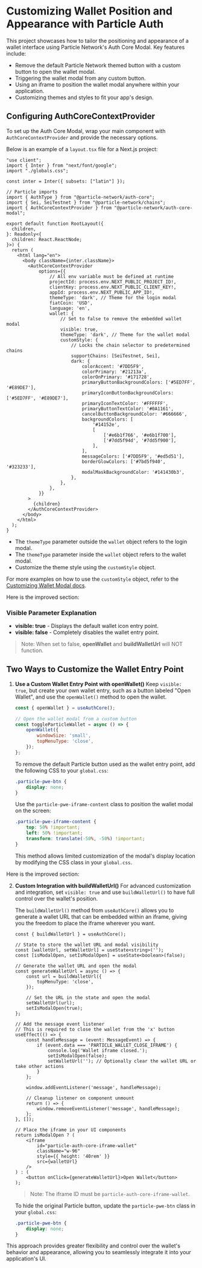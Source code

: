 
# Customizing Wallet Position and Appearance with Particle Auth

This project showcases how to tailor the positioning and appearance of a wallet interface using Particle Network's Auth Core Modal. Key features include:

- Remove the default Particle Network themed button with a custom button to open the wallet modal.
- Triggering the wallet modal from any custom button.
- Using an iframe to position the wallet modal anywhere within your application.
- Customizing themes and styles to fit your app's design.

## Configuring AuthCoreContextProvider

To set up the Auth Core Modal, wrap your main component with `AuthCoreContextProvider` and provide the necessary options. 

Below is an example of a `layout.tsx` file for a Next.js project:

```tsx
"use client";
import { Inter } from "next/font/google";
import "./globals.css";

const inter = Inter({ subsets: ["latin"] });

// Particle imports
import { AuthType } from "@particle-network/auth-core";
import { Sei, SeiTestnet } from "@particle-network/chains";
import { AuthCoreContextProvider } from "@particle-network/auth-core-modal";

export default function RootLayout({
  children,
}: Readonly<{
  children: React.ReactNode;
}>) {
  return (
    <html lang="en">
      <body className={inter.className}>
        <AuthCoreContextProvider
            options={{
                // All env variable must be defined at runtime
                projectId: process.env.NEXT_PUBLIC_PROJECT_ID!,
                clientKey: process.env.NEXT_PUBLIC_CLIENT_KEY!,
                appId: process.env.NEXT_PUBLIC_APP_ID!,
                themeType: 'dark', // Theme for the login modal
                fiatCoin: 'USD',
                language: 'en',
                wallet: {
                    // Set to false to remove the embedded wallet modal
                    visible: true,
                    themeType: 'dark', // Theme for the wallet modal
                    customStyle: {
                        // Locks the chain selector to predetermined chains
                        supportChains: [SeiTestnet, Sei],
                        dark: {
                            colorAccent: '#7DD5F9',
                            colorPrimary: '#21213a',
                            colorOnPrimary: '#171728',
                            primaryButtonBackgroundColors: ['#5ED7FF', '#E89DE7'],
                            primaryIconButtonBackgroundColors: ['#5ED7FF', '#E89DE7'],
                            primaryIconTextColor: '#FFFFFF',
                            primaryButtonTextColor: '#0A1161',
                            cancelButtonBackgroundColor: '#666666',
                            backgroundColors: [
                                '#14152e',
                                [
                                    ['#e6b1f766', '#e6b1f700'],
                                    ['#7dd5f94d', '#7dd5f900'],
                                ],
                            ],
                            messageColors: ['#7DD5F9', '#ed5d51'],
                            borderGlowColors: ['#7bd5f940', '#323233'],
                            modalMaskBackgroundColor: '#141430b3',
                        },
                    },
                },
            }}
        >
          {children}
        </AuthCoreContextProvider>
      </body>
    </html>
  );
}

```

- The `themeType` parameter outside the `wallet` object refers to the login modal.
- The `themeType` parameter inside the `wallet` object refers to the wallet modal.
- Customize the theme style using the `customStyle` object.

For more examples on how to use the `customStyle` object, refer to the [Customizing Wallet Modal docs](https://developers.particle.network/guides/configuration/appearance/wallet).

Here is the improved section:

### Visible Parameter Explanation

- **visible: true** - Displays the default wallet icon entry point.
- **visible: false** - Completely disables the wallet entry point.

> Note: When set to false, **openWallet** and **buildWalletUrl** will NOT function.

## Two Ways to Customize the Wallet Entry Point

1. **Use a Custom Wallet Entry Point with openWallet()**
   Keep `visible: true`, but create your own wallet entry, such as a button labeled "Open Wallet", and use the `openWallet()` method to open the wallet.

   ```jsx
   const { openWallet } = useAuthCore();

   // Open the wallet modal from a custom button
   const toggleParticleWallet = async () => {
       openWallet({
           windowSize: 'small',
           topMenuType: 'close',
       });
   };
   ```

   To remove the default Particle button used as the wallet entry point, add the following CSS to your `global.css`:

   ```css
   .particle-pwe-btn {
       display: none;
   }
   ```

   Use the `particle-pwe-iframe-content` class to position the wallet modal on the screen:

   ```css
   .particle-pwe-iframe-content {
       top: 50% !important;
       left: 50% !important;
       transform: translate(-50%, -50%) !important;
   }
   ```

   This method allows limited customization of the modal's display location by modifying the CSS class in your `global.css`.

Here is the improved section:

2. **Custom Integration with buildWalletUrl()**
   For advanced customization and integration, set `visible: true` and use `buildWalletUrl()` to have full control over the wallet's position.

   The `buildWalletUrl()` method from `useAuthCore()` allows you to generate a wallet URL that can be embedded within an iframe, giving you the freedom to place the iframe wherever you want.

    ```tsx
    const { buildWalletUrl } = useAuthCore();

    // State to store the wallet URL and modal visibility
    const [walletUrl, setWalletUrl] = useState<string>('');
    const [isModalOpen, setIsModalOpen] = useState<boolean>(false);

    // Generate the wallet URL and open the modal
    const generateWalletUrl = async () => {
        const url = buildWalletUrl({
            topMenuType: 'close',
        });

        // Set the URL in the state and open the modal
        setWalletUrl(url);
        setIsModalOpen(true);
    };

    // Add the message event listener
    // This is required to close the wallet from the 'x' button
    useEffect(() => {
        const handleMessage = (event: MessageEvent) => {
            if (event.data === 'PARTICLE_WALLET_CLOSE_IFRAME') {
                console.log('Wallet iframe closed.');
                setIsModalOpen(false);
                setWalletUrl(''); // Optionally clear the wallet URL or take other actions
            }
        };

        window.addEventListener('message', handleMessage);

        // Cleanup listener on component unmount
        return () => {
            window.removeEventListener('message', handleMessage);
        };
    }, []);

    // Place the iframe in your UI components
    return isModalOpen ? (
        <iframe
            id="particle-auth-core-iframe-wallet"
            className="w-96"
            style={{ height: '40rem' }}
            src={walletUrl}
        />
    ) : (
        <button onClick={generateWalletUrl}>Open Wallet</button>
    );
    ```

    > Note: The iframe ID must be `particle-auth-core-iframe-wallet`.

    To hide the original Particle button, update the `particle-pwe-btn` class in your `global.css`:

    ```css
    .particle-pwe-btn {
        display: none;
    }
    ```

This approach provides greater flexibility and control over the wallet's behavior and appearance, allowing you to seamlessly integrate it into your application's UI.